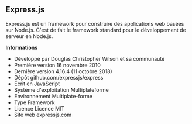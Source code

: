 ## Express.js

Express.js est un framework pour construire des applications web basées sur Node.js. C'est de fait le framework standard pour le développement de serveur en Node.js.

**Informations**

 - Développé par	Douglas Christopher Wilson et sa communauté
 - Première version	16 novembre 2010
 - Dernière version	4.16.4 (11 octobre 2018)
 - Dépôt	github.com/expressjs/express
 - Écrit en	JavaScript
 - Système d'exploitation	Multiplateforme
 - Environnement	Multiplate-forme
 - Type	Framework
 - Licence	Licence MIT
 - Site web	expressjs.com
